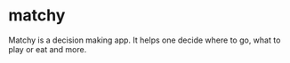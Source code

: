 # matchy
Matchy is a decision making app. It helps one decide where to go, what to play or eat and more.
